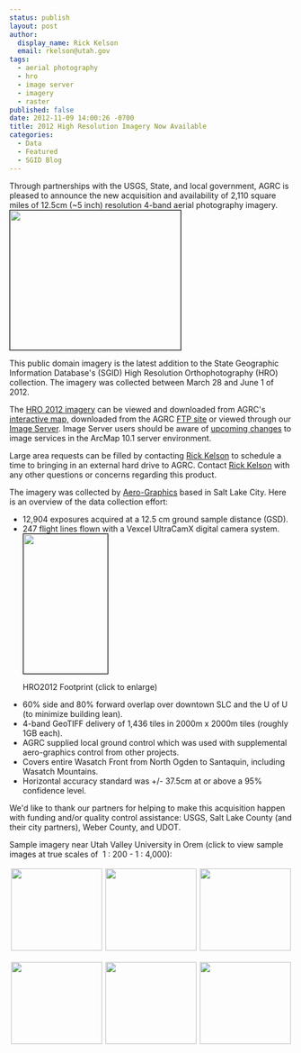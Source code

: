 ```yaml
---
status: publish
layout: post
author:
  display_name: Rick Kelson
  email: rkelson@utah.gov
tags:
  - aerial photography
  - hro
  - image server
  - imagery
  - raster
published: false
date: 2012-11-09 14:00:26 -0700
title: 2012 High Resolution Imagery Now Available
categories:
  - Data
  - Featured
  - SGID Blog
---
```

<p>Through partnerships with the USGS, State, and local government, AGRC is pleased to announce the new acquisition and availability of 2,110 square miles of 12.5cm (~5 inch) resolution 4-band aerial photography imagery.<a href="{{ "/downloads/HRO2012_sample.png" | prepend: site.baseurl }}"><img class="inline-text-left" style="border: 1px solid black;" title="HRO2012 Sample, City Creek Mall in SLC (click to enlarge)" src="{{ "/images/HRO2012_sample.png" | prepend: site.baseurl }}" alt="" width="304" height="248" /></a></p>
<p>This public domain imagery is the latest addition to the State Geographic Information Database's (SGID) High Resolution Orthophotography (HRO) collection. The imagery was collected between March 28 and June 1 of 2012.</p>
<p>The <a href="{{ "/data/aerial-photography/2012-hro-6-inch-color-orthophotography/" | prepend: site.baseurl }}">HRO 2012 imagery</a> can be viewed and downloaded from AGRC's <a href="http://raster.utah.gov/?cat=HRO%202012%20(12.5cm)">interactive map,</a> downloaded from the AGRC <a href="ftp://ftp.agrc.utah.gov/Imagery/HRO2012_4-band/">FTP site</a> or viewed through our <a href="{{ "/data/utah-sgid-image-server/" | prepend: site.baseurl }}">Image Server</a>. Image Server users should be aware of <a href="{{ "/upcoming-changes-to-utah-agrc-image-services/" | prepend: site.baseurl }}">upcoming </a><a href="{{ "/upcoming-changes-to-utah-agrc-image-services/" | prepend: site.baseurl }}">changes</a> to image services in the ArcMap 10.1 server environment.</p>
<p>Large area requests can be filled by contacting <a href="mailto:rkelson@utah.gov?subject=Utah Imagery Help">Rick Kelson</a> to schedule a time to bringing in an external hard drive to AGRC. Contact <a href="mailto:rkelson@utah.gov?subject=Utah Imagery Help">Rick Kelson</a> with any other questions or concerns regarding this product.</p>
<p>The imagery was collected by <a href="http://www.aero-graphics.com/">Aero-Graphics</a> based in Salt Lake City. Here is an overview of the data collection effort:</p>
<ul>
<li>12,904 exposures acquired at a 12.5 cm ground sample distance (GSD).</li>
<li>247 flight lines flown with a Vexcel UltraCamX digital camera system.
<div class="caption"><a href="{{ "/downloads/HRO2012_footprint.png" | prepend: site.baseurl }}"><img class=" wp-image-11683" style="border: 1px solid black;" title="HRO2012 Footprint (click to enlarge)" src="{{ "/images/HRO2012_footprint.png" | prepend: site.baseurl }}" alt="" width="150" height="248" /></a><p class="caption-text">HRO2012 Footprint (click to enlarge)</p></div></li>
<li>60% side and 80% forward overlap over downtown SLC and the U of U (to minimize building lean).</li>
<li>4-band GeoTIFF delivery of 1,436 tiles in 2000m x 2000m tiles (roughly 1GB each).</li>
<li>AGRC supplied local ground control which was used with supplemental aero-graphics control from other projects.</li>
<li>Covers entire Wasatch Front from North Ogden to Santaquin, including Wasatch Mountains.</li>
<li>Horizontal accuracy standard was +/- 37.5cm at or above a 95% confidence level.</li>
</ul>
<p>We'd like to thank our partners for helping to make this acquisition happen with funding and/or quality control assistance: USGS, Salt Lake County (and their city partners), Weber County, and UDOT.</p>
<p>Sample imagery near Utah Valley University in Orem (click to view sample images at true scales of  1 : 200 - 1 : 4,000):</p>
<p><a href="{{ "/downloads/hro2012_1_to_4000.png" | prepend: site.baseurl }}"><img style="border: 3px solid white;" title="click for 1:4,000 view" src="{{ "/images/hro2012_1_to_4000.png" | prepend: site.baseurl }}" alt="" width="162" height="146" /></a><a href="{{ "/downloads/hro2012_1_to_2000.png" | prepend: site.baseurl }}"><img style="border: 3px solid white;" title="click for 1:2,000 view" src="{{ "/images/hro2012_1_to_2000.png" | prepend: site.baseurl }}" alt="" width="162" height="146" /></a><a href="{{ "/downloads/hro2012_1_to_1250.png" | prepend: site.baseurl }}"><img style="border: 3px solid white;" title="click for 1:1,250 view" src="{{ "/images/hro2012_1_to_1250.png" | prepend: site.baseurl }}" alt="" width="162" height="146" /></a></p>
<p><a href="{{ "/downloads/hro2012_1_to_800.png" | prepend: site.baseurl }}"><img style="border: 3px solid white;" title="click for 1:800 view" src="{{ "/images/hro2012_1_to_800.png" | prepend: site.baseurl }}" alt="" width="162" height="146" /></a><a href="{{ "/downloads/hro2012_1_to_400.png" | prepend: site.baseurl }}"><img style="border: 3px solid white;" title="click for 1:400 view" src="{{ "/images/hro2012_1_to_400.png" | prepend: site.baseurl }}" alt="" width="162" height="146" /></a><a href="{{ "/downloads/hro2012_1_to_200.png" | prepend: site.baseurl }}"><img style="border: 3px solid white;" title="click for 1:200 view" src="{{ "/images/hro2012_1_to_200.png" | prepend: site.baseurl }}" alt="" width="162" height="146" /></a></p>
